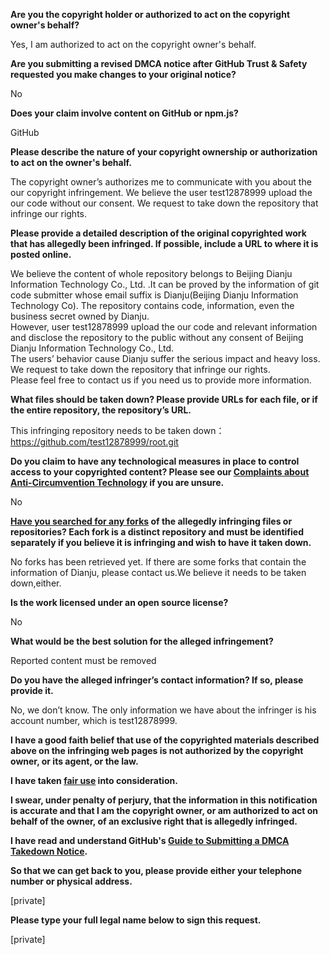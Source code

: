 **Are you the copyright holder or authorized to act on the copyright owner's behalf?**

Yes, I am authorized to act on the copyright owner's behalf.

**Are you submitting a revised DMCA notice after GitHub Trust & Safety requested you make changes to your original notice?**

No

**Does your claim involve content on GitHub or npm.js?**

GitHub

**Please describe the nature of your copyright ownership or authorization to act on the owner's behalf.**

The copyright owner’s authorizes me to communicate with you about the our copyright infringement. We believe the user test12878999 upload the our code without our consent. We request to take down the repository that infringe our rights.

**Please provide a detailed description of the original copyrighted work that has allegedly been infringed. If possible, include a URL to where it is posted online.**

We believe the content of whole repository belongs to Beijing Dianju Information Technology Co., Ltd. .It can be proved by the information of git code submitter whose email suffix is Dianju(Beijing Dianju Information Technology Co). The repository contains code, information, even the business secret owned by Dianju.  
However, user test12878999 upload the our code and relevant information and disclose the repository to the public without any consent of Beijing Dianju Information Technology Co., Ltd.  
The users’ behavior cause Dianju suffer the serious impact and heavy loss. We request to take down the repository that infringe our rights.  
Please feel free to contact us if you need us to provide more information.

**What files should be taken down? Please provide URLs for each file, or if the entire repository, the repository’s URL.**

This infringing repository needs to be taken down：https://github.com/test12878999/root.git

**Do you claim to have any technological measures in place to control access to your copyrighted content? Please see our <a href="https://docs.github.com/articles/guide-to-submitting-a-dmca-takedown-notice#complaints-about-anti-circumvention-technology">Complaints about Anti-Circumvention Technology</a> if you are unsure.**

No

**<a href="https://docs.github.com/articles/dmca-takedown-policy#b-what-about-forks-or-whats-a-fork">Have you searched for any forks</a> of the allegedly infringing files or repositories? Each fork is a distinct repository and must be identified separately if you believe it is infringing and wish to have it taken down.**

No forks has been retrieved yet. If there are some forks that contain the information of Dianju, please contact us.We believe it needs to be taken down,either.

**Is the work licensed under an open source license?**

No

**What would be the best solution for the alleged infringement?**

Reported content must be removed

**Do you have the alleged infringer’s contact information? If so, please provide it.**

No, we don’t know. The only information we have about the infringer is his account number, which is test12878999.

**I have a good faith belief that use of the copyrighted materials described above on the infringing web pages is not authorized by the copyright owner, or its agent, or the law.**

**I have taken <a href="https://www.lumendatabase.org/topics/22">fair use</a> into consideration.**

**I swear, under penalty of perjury, that the information in this notification is accurate and that I am the copyright owner, or am authorized to act on behalf of the owner, of an exclusive right that is allegedly infringed.**

**I have read and understand GitHub's <a href="https://docs.github.com/articles/guide-to-submitting-a-dmca-takedown-notice/">Guide to Submitting a DMCA Takedown Notice</a>.**

**So that we can get back to you, please provide either your telephone number or physical address.**

[private]

**Please type your full legal name below to sign this request.**

[private]
